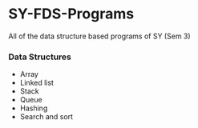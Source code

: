 # SY-FDS-Programs

All of the data structure based programs of SY (Sem 3)
### Data Structures
  - Array
  - Linked list
  - Stack
  - Queue
  - Hashing
  - Search and sort

